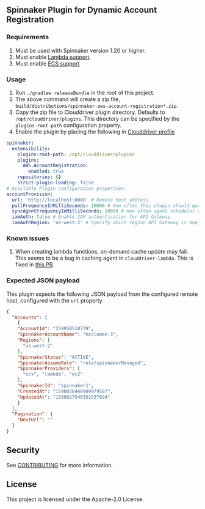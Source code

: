 ## Spinnaker Plugin for Dynamic Account Registration

### Requirements
1. Must be used with Spinnaker version 1.20 or higher.
2. Must enable [Lambda support](https://kb.armory.io/s/article/AWS-Lambda-Custom-Webhook-Stages).
3. Must enable [ECS support](https://spinnaker.io/setup/install/providers/aws/aws-ecs/#clouddriver-yaml-properties)

### Usage
1. Run `./gradlew releaseBundle` in the root of this project. 
2. The above command will create a zip file, `build/distributions/spinnaker-aws-account-registration*.zip`.
3. Copy the zip file to Clouddriver plugin directory. Defaults to `/opt/clouddriver/plugins`. This directory can be 
specified by the `plugins-root-path` configuration property.
4. Enable the plugin by placing the following in [Clouddriver profile](https://spinnaker.io/reference/halyard/custom/#custom-profiles)


```yaml
spinnaker:
  extensibility:
    plugins-root-path: /opt/clouddriver/plugins
    plugins:
      AWS.AccountRegistration:
        enabled: true
    repositories: {}
    strict-plugin-loading: false
# Available Plugin configuration properties:
accountProvision:
  url: 'http://localhost:8080' # Remote host address. 
  pullFrequencyInMilliSeconds: 10000 # How often this plugin should query the remote host.
  syncAgentFrequencyInMilliSeconds: 10000 # How often agent scheduler should run.
  iamAuth: false # Enable IAM authentication for API Gateway.
  iamAuthRegion: 'us-west-2' # Specify which region API Gateway is deployed. Required if `iamAuth` is enabled.
```

### Known issues
1. When creating lambda functions, on-demand cache update may fail. This seems to be a bug in caching agent in `clouddriver-lambda`.
This is fixed in [this PR](https://github.com/spinnaker/clouddriver/pull/4802). 

### Expected JSON payload
This plugin expects the following JSON payload from the configured remote host, configured with the `url` property.


```json
{
  "Accounts": [
    {
    "AccountId": "259950518779",
    "SpinnakerAccountName": "mccloman-3",
    "Regions": [
      "us-west-2"
    ],
    "SpinnakerStatus": "ACTIVE",
    "SpinnakerAssumeRole": "role/spinnakerManaged",
    "SpinnakerProviders": [
      "ecs", "lambda", "ec2"
    ],
    "SpinnakerId": "spinnaker1",
    "CreatedAt": "1598026448909979587",
    "UpdatedAt": "1598027546352337694"
    }
  ],
  "Pagination": {
    "NextUrl": ""
  }
}
```

## Security

See [CONTRIBUTING](CONTRIBUTING.md#security-issue-notifications) for more information.

## License

This project is licensed under the Apache-2.0 License.

